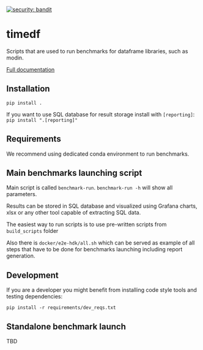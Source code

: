 [![security: bandit](https://img.shields.io/badge/security-bandit-yellow.svg)](https://github.com/PyCQA/bandit)

# timedf

Scripts that are used to run benchmarks for dataframe libraries, such as modin.

[Full documentation](https://timedf.readthedocs.io/en/latest/)
## Installation

`pip install .`

If you want to use SQL database for result storage install with `[reporting]`:
`pip install ".[reporting]"`

## Requirements

We recommend using dedicated conda environment to run benchmarks.

## Main benchmarks launching script

Main script is called `benchmark-run`. `benchmark-run -h` will show all parameters.

Results can be stored in SQL database and visualized using Grafana charts, xlsx or any other tool capable of extracting SQL data.

The easiest way to run scripts is to use pre-written scripts from `build_scripts` folder

Also there is `docker/e2e-hdk/all.sh` which can be served as example of all steps that have to be done for benchmarks launching including report generation.


## Development

If you are a developer you might benefit from installing code style tools and testing dependencies:

`pip install -r requirements/dev_reqs.txt`

## Standalone benchmark launch

TBD
